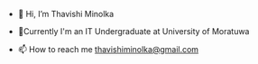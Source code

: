 - 👋 Hi, I’m Thavishi Minolka

- 🌱Currently I'm an IT Undergraduate at University of Moratuwa

- 📫 How to reach me thavishiminolka@gmail.com


<!---
thavishiminolka/thavishiminolka is a ✨ special ✨ repository because its `README.md` (this file) appears on your GitHub profile.
You can click the Preview link to take a look at your changes.
--->

